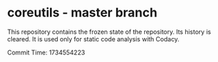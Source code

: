 # coreutils - master branch

This repository contains the frozen state of the repository.
Its history is cleared. It is used only for static code
analysis with Codacy.

Commit Time: 1734554223